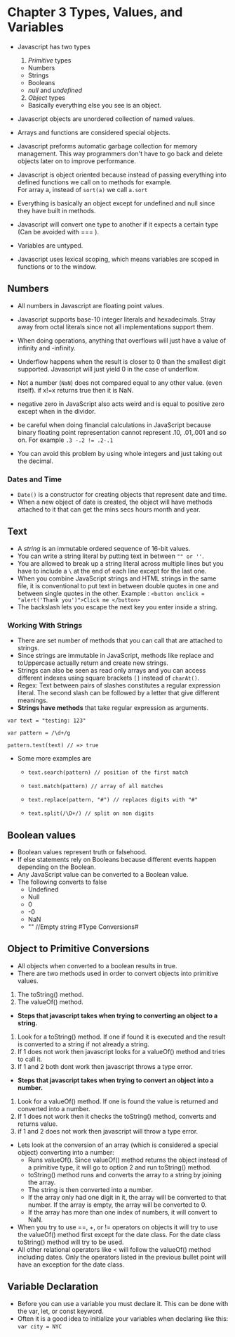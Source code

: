 # Chapter 3 Types, Values, and Variables #

* Javascript has two types
  1. *Primitive* types
    * Numbers
    * Strings
    * Booleans
    * *null* and *undefined*
  2. *Object* types
    * Basically everything else you see is an object.

* Javascript objects are unordered collection of named values.

* Arrays and functions are considered special objects.

* Javascript preforms automatic garbage collection for memory management. This way programmers don't have to go back and delete objects later on to improve performance.

* Javascript is object oriented because instead of passing everything into defined functions we call on to methods for example.  
For array a, instead of `sort(a)` we call `a.sort`

* Everything is basically an object except for undefined and null since they have built in methods.

* Javascript will convert one type to another if it expects a certain type (Can be avoided with === ).

* Variables are untyped.

* Javascript uses lexical scoping, which means variables are scoped in functions or to the window.

## Numbers ##
* All numbers in Javascript are floating point values.

* Javascript supports base-10 integer literals and hexadecimals. Stray away from octal literals since not all implementations support them.

* When doing operations, anything that overflows will just have a value of infinity and -infinity.

* Underflow happens when the result is closer to 0 than the smallest digit supported. Javascript will just yield 0 in the case of underflow.
* Not a number (`NaN`) does not compared equal to any other value. (even itself). if  x!=x returns true then it is NaN.
* negative zero in JavaScript also acts weird and is equal to positive zero except when in the dividor. 
* be careful when doing financial calculations in JavaScript because binary floating point representation cannot represent .10, .01,.001 and so on. For example `.3 -.2 != .2-.1`
* You can avoid this problem by using whole integers and just taking out the decimal.
### Dates and Time ###
* `Date()` is a constructor for creating objects that represent date and time.
* When a new object of date is created, the object will have methods attached to it that can get the mins secs hours month and year.
## Text ##
* A *string* is an immutable ordered sequence of 16-bit values. 
* You can write a string literal by putting text in between `"" or ''`.
* You are allowed to break up a string literal across multiple lines but you have to include a `\` at the end of each line except for the last one.
* When you combine JavaScript strings and HTML strings in the same file, it is conventional to put text in between double quotes in one and between single quotes in the other. Example : `<button onclick = "alert('Thank you')">Click me </button>`
* The backslash lets you escape the next key you enter inside a string.

### Working With Strings ### 
* There are set number of methods that you can call that are attached to strings.
* Since strings are immutable in JavaScript, methods like replace and toUppercase actually return and create new strings.
* Strings can also be seen as read only arrays and you can access different indexes using square brackets `[]` instead of `charAt()`.
* Regex: Text between pairs of slashes constitutes a regular expression literal. The second slash can be followed by a letter that give different meanings.
* **Strings have methods** that take regular expression as arguments.


`var text = "testing: 123"`

`var pattern = /\d+/g`

`pattern.test(text) // => true`

* Some more examples are 
  * `text.search(pattern) // position of the first match`

  * `text.match(pattern) // array of all matches`

  * `text.replace(pattern, "#") // replaces digits with "#"`

  * `text.split(/\D+/) // split on non digits`

## Boolean values ##
* Boolean values represent truth or falsehood.
* If else statements rely on Booleans because different events happen depending on the Boolean.
* Any JavaScript value can be converted to a Boolean value. 
* The following converts to false
  * Undefined
  * Null
  * 0
  * -0
  * NaN
  * "" //Empty string
#Type Conversions#
## Object to Primitive Conversions ##
* All objects when converted to a boolean results in true.
* There are two methods used in order to convert objects into primitive values.
 1.  The toString() method.
 2. The valueOf() method.
* **Steps that javascript takes when trying to converting an object to a string.**
 1. Look for a toString() method. If one if found it is executed and the result is converted to a string if not already a string. 
 2. If 1 does not work then javascript looks for a valueOf() method and tries to call it. 
 3. If 1 and 2 both dont work then javascript throws a type error.
* **Steps that javascript takes when trying to convert an object into a number.** 
 1. Look for a valueOf() method. If one is found the value is returned and converted into a number.
 2. If 1 does not work then it checks the toString() method, converts and returns value.
 3. if 1 and 2 does not work then javascript will throw a type error.
* Lets look at the conversion of an array (which is considered a special object) converting into a number:
  * Runs valueOf(). Since valueOf() method returns the object instead of a primitive type, it will go to option 2 and run toString() method.
  * toString() method runs and converts the array to a string by joining the array.
  * The string is then converted into a number. 
  * If the array only had one digit in it, the array will be converted to that number. If the array is empty, the array will be converted to 0.
  * If the array has more than one index of numbers, it will convert to NaN.
* When you try to use ==, +, or != operators on objects it will try to use the valueOf() method first except for the date class. For the date class toString() method will try to be used.
* All other relational operators like < will follow the valueOf() method including dates. Only the operators listed in the previous bullet point will have an exception for the date class.
## Variable Declaration ##
* Before you can use a variable you must declare it. This can be done with the var, let, or const keyword.
* Often it is a good idea to initialize your variables when declaring like this: `var city = NYC`
